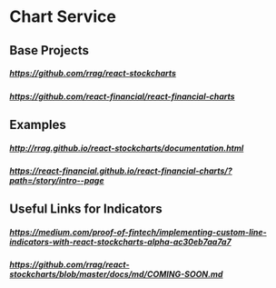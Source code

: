 # Chart Service


## Base Projects
##### https://github.com/rrag/react-stockcharts
##### https://github.com/react-financial/react-financial-charts
## Examples
##### http://rrag.github.io/react-stockcharts/documentation.html
##### https://react-financial.github.io/react-financial-charts/?path=/story/intro--page

## Useful Links for Indicators
##### https://medium.com/proof-of-fintech/implementing-custom-line-indicators-with-react-stockcharts-alpha-ac30eb7aa7a7
##### https://github.com/rrag/react-stockcharts/blob/master/docs/md/COMING-SOON.md

